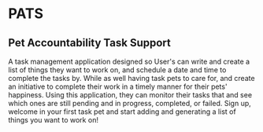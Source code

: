 <h1>PATS</h1>
<h2>Pet Accountability Task Support</h2>
<p>
  A task management application designed so User's can write and create a list of things they want to work on, and schedule a date and time to complete the tasks by. 
  While as well having task pets to care for, and create an initiative to complete their work in a timely manner for their pets' happiness. Using this application, they can monitor their tasks that and see which ones are still pending and in progress, completed, or failed. Sign up, welcome in your first task pet and start adding and generating a list of things you want to work on!
</p>
